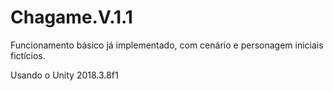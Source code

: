 # Chagame.V.1.1
Funcionamento básico já implementado, com cenário e personagem iniciais fictícios.

Usando o Unity 2018.3.8f1
